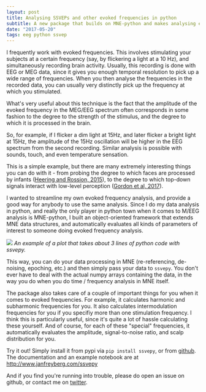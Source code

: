 ```yaml
---
layout: post
title: Analysing SSVEPs and other evoked frequencies in python
subtitle: A new package that builds on MNE-python and makes analysing evoked frequencies easy.
date: "2017-05-20"
tags: eeg python ssvep
---
```


I frequently work with evoked frequencies. This involves stimulating your subjects at a certain frequency (say, by flickering a light at a 10 Hz), and simultaneously recording brain activity. Usually, this recording is done with EEG or MEG data, since it gives you enough temporal resolution to pick up a wide range of frequencies. When you then analyse the frequencies in the recorded data, you can usually very distinctly pick up the frequency at which you stimulated.

What's very useful about this technique is the fact that the amplitude of the evoked frequency in the MEG/EEG spectrum often corresponds in some fashion to the degree to the strength of the stimulus, and the degree to which it is processed in the brain.

So, for example, if I flicker a dim light at 15Hz, and later flicker a bright light at 15Hz, the amplitude of the 15Hz oscillation will be higher in the EEG spectrum from the second recording. Similar analysis is possible with sounds, touch, and even temperature sensation.

This is a simple example, but there are many extremely interesting things you can do with it - from probing the degree to which faces are processed by infants ([Heering and Rossion, 2015](http://elifesciences.org/content/4/e06564)), to the degree to which top-down signals interact with low-level perception ([Gordon et al, 2017](https://elifesciences.org/articles/22749#fig3s1)).

I wanted to streamline my own evoked frequency analysis, and provide a good way for anybody to use the same analysis. Since I do my data analysis in python, and really the only player in python town when it comes to M/EEG analysis is MNE-python, I built an object-oriented framework that extends MNE data structures, and automatically evaluates all kinds of parameters of interest to someone doing evoked frequency analysis.

![](http://www.janfreyberg.com/ssvepy/_images/example_17_0.png)
_An example of a plot that takes about 3 lines of python code with ssvepy._

This way, you can do your data processing in MNE (re-referencing, de-noising, epoching, etc.) and then simply pass your data to `ssvepy`. You don't ever have to deal with the actual numpy arrays containing the data, in the way you do when you do time / frequency analysis in MNE itself.

The package also takes care of a couple of important things for you when it comes to evoked frequencies. For example, it calculates harmonic and subharmonic frequencies for you. It also calculates intermodulation frequencies for you if you specifiy more than one stimulation frequency. I think this is particularly useful, since it's quite a lot of hassle calculating these yourself. And of course, for each of these "special" frequencies, it automatically evaluates the amplitude, signal-to-noise ratio, and scalp distribution for you.

Try it out! Simply install it from pypi via `pip install ssvepy`, or from [github](https://github.com/janfreyberg/ssvepy). The documentation and an example notebook are at http://www.janfreyberg.com/ssvepy

And if you find you're running into trouble, please do open an issue on github, or contact me on [twitter](http://twitter.com/janfreyberg).
